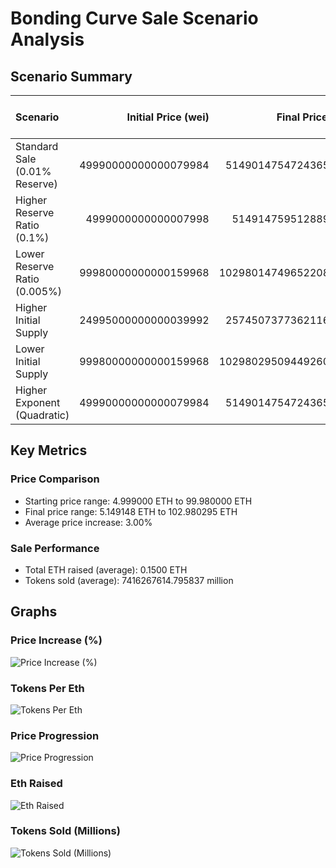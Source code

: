 # Bonding Curve Sale Scenario Analysis

## Scenario Summary

| Scenario                      |   Initial Price (wei) |     Final Price (wei) |   Price Increase (%) |       Tokens Sold |   ETH Raised |   Avg Price Per Token (wei) |   Initial Price (ETH) |   Final Price (ETH) |   Tokens Sold (millions) |
|:------------------------------|----------------------:|----------------------:|---------------------:|------------------:|-------------:|----------------------------:|----------------------:|--------------------:|-------------------------:|
| Standard Sale (0.01% Reserve) |  49990000000000079984 |  51490147547243651342 |                    3 |  2966525908123038 |         0.15 |        50564196857093041894 |                49.99  |            51.4901  |              2.96653e+09 |
| Higher Reserve Ratio (0.1%)   |   4999000000000007998 |   5149147595128899079 |                    3 | 29664975360041450 |         0.15 |         5056468046221576548 |                 4.999 |             5.14915 |              2.9665e+10  |
| Lower Reserve Ratio (0.005%)  |  99980000000000159968 | 102980147496522087733 |                    3 |  1483263742179900 |         0.15 |       101128339980555536048 |                99.98  |           102.98    |              1.48326e+09 |
| Higher Initial Supply         |  24995000000000039992 |  25745073773621162862 |                    3 |  5933051816246079 |         0.15 |        25282098428546508163 |                24.995 |            25.7451  |              5.93305e+09 |
| Lower Initial Supply          |  99980000000000159968 | 102980295094492605155 |                    3 |  1483262954061518 |         0.15 |       101128393714186151969 |                99.98  |           102.98    |              1.48326e+09 |
| Higher Exponent (Quadratic)   |  49990000000000079984 |  51490147547243651342 |                    3 |  2966525908123038 |         0.15 |        50564196857093041894 |                49.99  |            51.4901  |              2.96653e+09 |

## Key Metrics

### Price Comparison

- Starting price range: 4.999000 ETH to 99.980000 ETH
- Final price range: 5.149148 ETH to 102.980295 ETH
- Average price increase: 3.00%

### Sale Performance

- Total ETH raised (average): 0.1500 ETH
- Tokens sold (average): 7416267614.795837 million


## Graphs

### Price Increase (%)

![Price Increase (%)](price_increase_(%).png)

### Tokens Per Eth

![Tokens Per Eth](tokens_per_eth.png)

### Price Progression

![Price Progression](price_progression.png)

### Eth Raised

![Eth Raised](eth_raised.png)

### Tokens Sold (Millions)

![Tokens Sold (Millions)](tokens_sold_(millions).png)

